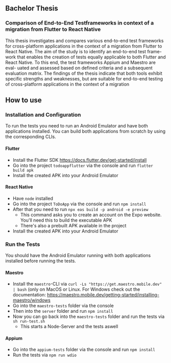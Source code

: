 ## Bachelor Thesis
### Comparison of End-to-End Testframeworks in context of a migration from Flutter to React Native

This thesis investigates and compares various end-to-end test frameworks
for cross-platform applications in the context of a migration from Flutter to
React Native. The aim of the study is to identify an end-to-end test frame-
work that enables the creation of tests equally applicable to both Flutter and
React Native. To this end, the test frameworks Appium and Maestro are eval-
uated and assessed based on defined criteria and a subsequent evaluation
matrix. The findings of the thesis indicate that both tools exhibit specific
strengths and weaknesses, but are suitable for end-to-end testing of cross-platform
applications in the context of a migration


## How to use
### Installation and Configuration
To run the tests you need to run an Android Emulator and have both applications installed.
You can build both applications from scratch by using the corresponding CLIs.

#### Flutter
- Install the Flutter SDK https://docs.flutter.dev/get-started/install
- Go into the project `todoappflutter` via the console and run `flutter build apk`
- Install the created APK into your Android Emulator
#### React Native
- Have `node` installed
- Go into the project `ToDoApp` via the console and run `npm install`
- After that you need to run `npx eas build -p android -e preview`
  - This command asks you to create an account on the Expo website. You'll need this to build the executable APK
  - There's also a prebuilt APK available in the project
- Install the created APK into your Android Emulator
 
### Run the Tests
You should have the Android Emulator running with both applications installed before running the tests.

#### Maestro

- Install the `maestro`-CLI via `curl -Ls "https://get.maestro.mobile.dev" | bash` (only on MacOS or Linux. For Windows check out the documentation: https://maestro.mobile.dev/getting-started/installing-maestro/windows
- Go into the `maestro-tests` folder via the console
- Then into the `server` folder and run `npm install`
- Now you can go back into the `maestro-tests` folder and run the tests via `sh run-test.sh`
  - This starts a Node-Server and the tests aswell

 #### Appium

- Go into the `appium-tests` folder via the console and run `npm install`
- Run the tests via `npm run wdio`
